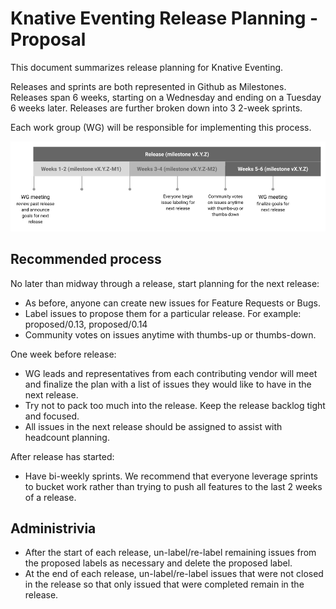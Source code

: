 # Knative Eventing Release Planning - Proposal

This document summarizes release planning for Knative Eventing.

Releases and sprints are both represented in Github as Milestones. Releases span 6 weeks, starting on a Wednesday and ending
on a Tuesday 6 weeks later. Releases are further broken down into 3 2-week sprints.

Each work group (WG) will be responsible for implementing this process.

![release planning overview](images/releaseplanning.png)

## Recommended process

No later than midway through a release, start planning for the next release:
- As before, anyone can create new issues for Feature Requests or Bugs.
- Label issues to propose them for a particular release. For example: proposed/0.13, proposed/0.14
- Community votes on issues anytime with thumbs-up or thumbs-down.

One week before release:
- WG leads and representatives from each contributing vendor will meet and finalize the plan with a list of issues they would 
like to have in the next release.
- Try not to pack too much into the release. Keep the release backlog tight and focused.
- All issues in the next release should be assigned to assist with headcount planning.

After release has started:
- Have bi-weekly sprints. We recommend that everyone leverage sprints to bucket work rather than trying to push all features 
to the last 2 weeks of a release.

## Administrivia

- After the start of each release, un-label/re-label remaining issues from the proposed labels as necessary and delete the 
proposed label.
- At the end of each release, un-label/re-label issues that were not closed in the release so that only issued that were 
completed remain in the release.
